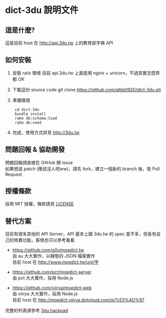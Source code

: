# dict-3du 說明文件

## 這是什麼?

這是目前 host 在 http://api.3du.tw 上的教育部字典 API

## 如何安裝

1. 安裝 rails 環境
       目前 api.3du.tw 上面是用 nginx + unicorn，不過其實怎麼弄都 OK

2. 下載這份 source code
       git clone https://github.com/albb0920/dict-3du.git

3. 準備環境

        cd dict-3du
        bundle install
        rake db:schema:load
        rake db:seed

4. 完成，使用方式詳見 http://3du.tw

## 問題回報 & 協助開發

問題回報請直接在 GitHub 開 issue<br>
如果想送 patch (應該沒人吧ww)，請先 fork，建立一個新的 branch 後，發 Pull Request

## 授權條款

採用 MIT 授權，條款請見 [LICENSE](https://github.com/albb0920/dict-3du/blob/master/LICENSE)

## 替代方案

目前有很多其他的 API Server，API 基本上跟 3du.tw 的 spec 差不多，但各有自己的特異功能，客倌也可以參考看看

* https://github.com/g0v/moedict.tw<br>
  由 au 大大實作，以靜態的 JSON 檔案實作<br>
  目前 host 在 http://www.moedict.tw/uni/字

* https://github.com/pct/moedict-server<br>
  由 pct 大大實作，採用 Node.js

* https://github.com/viirya/moedict-web<br>
  由 viirya 大大實作，採用 Node.js<br>
  目前 host 在 http://moedict-viirya.dotcloud.com/q/%E5%AD%97


完整的列表請參考 [3du hackpad](http://hackpad.com/3du.tw-UJJETE2igdi)

